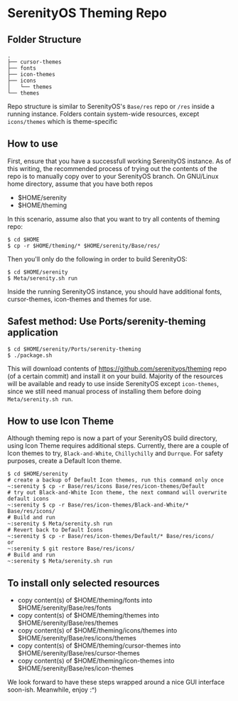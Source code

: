 # SerenityOS Theming Repo

## Folder Structure
```
.
├── cursor-themes
├── fonts
├── icon-themes
├── icons
│   └── themes
└── themes
```

Repo structure is similar to SerenityOS's `Base/res` repo or `/res` inside a running instance.
Folders contain system-wide resources, except `icons/themes` which is theme-specific

## How to use
First, ensure that you have a successfull working SerenityOS instance.
As of this writing, the recommended process of trying out the contents of the repo is to manually copy over to your SerenityOS branch. On GNU/Linux home directory, assume that you have both repos
- $HOME/serenity
- $HOME/theming

In this scenario, assume also that you want to try all contents of theming repo:
```
$ cd $HOME
$ cp -r $HOME/theming/* $HOME/serenity/Base/res/
```
Then you'll only do the following in order to build SerenityOS:
```
$ cd $HOME/serenity
$ Meta/serenity.sh run
```

Inside the running SerenityOS instance, you should have additional fonts, cursor-themes, icon-themes and themes for use.

## Safest method: Use Ports/serenity-theming application
```
$ cd $HOME/serenity/Ports/serenity-theming
$ ./package.sh
```
This will download contents of https://github.com/serenityos/theming repo (of a certain commit) and install it on your build.
Majority of the resources will be available and ready to use inside SerenityOS except `icon-themes`, since we still need manual process of installing them before doing `Meta/serenity.sh run`.

## How to use Icon Theme
Although theming repo is now a part of your SerenityOS build directory, using Icon Theme requires additional steps.
Currently, there are a couple of Icon themes to try, `Black-and-White`, `Chillychilly` and `Durrque`.
For safety purposes, create a Default Icon theme.
```
$ cd $HOME/serenity
# create a backup of Default Icon themes, run this command only once
~:serenity $ cp -r Base/res/icons Base/res/icon-themes/Default
# try out Black-and-White Icon theme, the next command will overwrite default icons
~:serenity $ cp -r Base/res/icon-themes/Black-and-White/* Base/res/icons/
# Build and run
~:serenity $ Meta/serenity.sh run
# Revert back to Default Icons
~:serenity $ cp -r Base/res/icon-themes/Default/* Base/res/icons/
or
~:serenity $ git restore Base/res/icons/
# Build and run
~:serenity $ Meta/serenity.sh run
```

## To install only selected resources
- copy content(s) of $HOME/theming/fonts into $HOME/serenity/Base/res/fonts
- copy content(s) of $HOME/theming/themes into $HOME/serenity/Base/res/themes
- copy content(s) of $HOME/theming/icons/themes into $HOME/serenity/Base/res/icons/themes
- copy content(s) of $HOME/theming/cursor-themes into $HOME/serenity/Base/res/cursor-themes
- copy content(s) of $HOME/theming/icon-themes into $HOME/serenity/Base/res/icon-themes

We look forward to have these steps wrapped around a nice GUI interface soon-ish.
Meanwhile, enjoy :^) 
